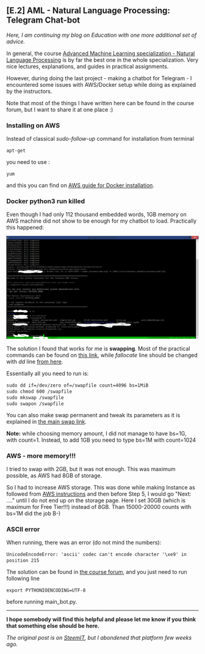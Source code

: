## [E.2] AML - Natural Language Processing: Telegram Chat-bot

*Here, I am continuing my blog on Education with one more additional set of advice.*

In general, the course [Advanced Machine Learning specialization - Natural Language Processing](https://www.coursera.org/learn/language-processing/home/welcome) is by far the best one in the whole specialization. Very nice lectures, explanations, and guides in practical assignments.

However, during doing the last project - making a chatbot for Telegram - I encountered some issues with AWS/Docker setup while doing as explained by the instructors.

Note that most of the things I have written here can be found in the course forum, but I want to share it at one place :)

### Installing on AWS

Instead of classical *sudo-follow-up* command for installation from terminal

    apt-get

you need to use :

    yum

and this you can find on [AWS guide for Docker installation](https://docs.aws.amazon.com/AmazonECS/latest/developerguide/docker-basics.html).

### Docker python3 run killed

Even though I had only 112 thousand embedded words, 1GB memory on AWS machine did not show to be enough for my chatbot to load. Practically this happened:

![bot_killed_1](/images/bot_killed_1.png)

The solution I found that works for me is **swapping**. Most of the practical commands can be found on [this link](https://www.digitalocean.com/community/tutorials/how-to-add-swap-space-on-ubuntu-16-04), while *fallocate* line should be changed with *dd* line [from here](https://www.digitalocean.com/community/questions/sudo-swapon-swapfile-error).

Essentially all you need to run is:

    sudo dd if=/dev/zero of=/swapfile count=4096 bs=1MiB
    sudo chmod 600 /swapfile
    sudo mkswap /swapfile
    sudo swapon /swapfile

You can also make swap permanent and tweak its parameters as it is explained in [the main swap link](https://www.digitalocean.com/community/tutorials/how-to-add-swap-space-on-ubuntu-16-04).

**Note:** while choosing memory amount, I did not manage to have bs=1G, with count=1. Instead, to add 1GB you need to type bs=1M with count=1024

### AWS - more memory!!!

I tried to swap with 2GB, but it was not enough. This was maximum possible, as AWS had 8GB of storage.

So I had to increase AWS storage. This was done while making Instance as followed from [AWS instructions](https://docs.aws.amazon.com/AWSEC2/latest/UserGuide/EC2_GetStarted.html#ec2-launch-instance) and then before Step 5, I would go "Next: ...." until I do not end up on the storage page. Here I set 30GB (which is maximum for Free Tier!!!) instead of 8GB. Than 15000-20000 counts with bs=1M did the job B-)

### ASCII error

When running, there was an error (do not mind the numbers):

    UnicodeEncodeError: 'ascii' codec can't encode character '\xe9' in position 215

The solution can be found in [the course forum](https://www.coursera.org/learn/language-processing/discussions/weeks/5/threads/M3o3rEl8Eei3QRJgAj5qBg), and you just need to run following line

    export PYTHONIOENCODING=UTF-8

before running main_bot.py.

___

**I hope somebody will find this helpful and please let me know if you think that something else should be here.**

*The original post is on [SteemIT](https://steemit.com/technology/@wlakinsson/ml-2-aml-natural-language-processing-telegram-chat-bot), but I abondened that platform few weeks ago.*
